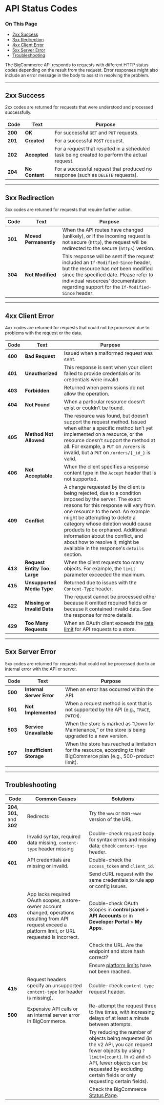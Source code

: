 <h1>API Status Codes</h1>
<div class="otp" id="no-index">
	<h3> On This Page </h3>
	<ul>
        <li><a href="#api-status-codes_2-success">2xx Success</a></li>
        <li><a href="#api-status-codes_3-redirection">3xx Redirection</a></li>
        <li><a href="#api-status-codes_4-client-error">4xx Client Error</a></li>
        <li><a href="#api-status-codes_5-server-error">5xx Server Error</a></li>
        <li><a href="#api-status-codes_troubleshooting">Troubleshooting</a></li>
	</ul>
</div>

The BigCommerce API responds to requests with different HTTP status codes depending on the result from the request. Error responses might also include an error message in the body to assist in resolving the problem.

---

<a href='#api-status-codes_2-success' aria-hidden='true' class='block-anchor'  id='api-status-codes_2-success'><i aria-hidden='true' class='linkify icon'></i></a>

## 2xx Success 

2xx codes are returned for requests that were understood and processed successfully.

| Code | Text | Purpose |
| --- | --- | --- |
| **200** | **OK** | For successful `GET` and `PUT` requests. |
| **201** | **Created** | For a successful `POST` request. |
| **202** | **Accepted** | For a request that resulted in a scheduled task being created to perform the actual request. |
| **204** | **No Content** | For a successful request that produced no response (such as `DELETE` requests). |

---

<a href='#api-status-codes_3-redirection' aria-hidden='true' class='block-anchor'  id='api-status-codes_3-redirection'><i aria-hidden='true' class='linkify icon'></i></a>

## 3xx Redirection 

3xx codes are returned for requests that require further action.

| Code | Text | Purpose |
| --- | --- | --- |
| **301** | **Moved Permanently** | When the API routes have changed (unlikely), or if the incoming request is not secure (`http`), the request will be redirected to the secure (`https`) version. |
| **304** | **Not Modified** | This response will be sent if the request included an `If-Modified-Since` header, but the resource has *not* been modified since the specified date. Please refer to individual resources' documentation regarding support for the `If-Modified-Since` header. |

---

<a href='#api-status-codes_4-client-error' aria-hidden='true' class='block-anchor'  id='api-status-codes_4-client-error'><i aria-hidden='true' class='linkify icon'></i></a>

## 4xx Client Error 

4xx codes are returned for requests that could not be processed due to problems with the request or the data.

| Code | Text | Purpose |
| --- | --- | --- |
| **400** | **Bad Request** | Issued when a malformed request was sent.
| **401** | **Unauthorized** | This response is sent when your client failed to provide credentials or its credentials were invalid. |
| **403** | **Forbidden** | Returned when permissions do not allow the operation. 
| **404** | **Not Found** | When a particular resource doesn’t exist or couldn’t be found. |
| **405** | **Method Not Allowed** | The resource was found, but doesn’t support the request method. Issued when either a specific method isn’t yet implemented on a resource, or the resource doesn’t support the method at all. For example, a `PUT` on `/orders` is invalid, but a `PUT` on `/orders/{_id_}` is valid. |
| **406** | **Not Acceptable** | When the client specifies a response content type in the `Accept` header that is not supported. |
| **409** | **Conflict** | A change requested by the client is being rejected, due to a condition imposed by the server. The exact reasons for this response will vary from one resource to the next. An example might be attempting to delete a category whose deletion would cause products to be orphaned. Additional information about the conflict, and about how to resolve it, might be available in the response's `details` section. |
| **413** | **Request Entity Too Large** | When the client requests too many objects. For example, the `limit` parameter exceeded the maximum. |
| **415** | **Unsupported Media Type** | Returned due to issues with the `Content-Type` header.
| **422** | **Missing or Invalid Data** | The request cannot be processed either because it omitted required fields or because it contained invalid data. See the response for more details. |
| **429** | **Too Many Requests** | When an OAuth client exceeds the [rate limit](/api-docs/getting-started/basics/best-practices#best-practices_rate-limits) for API requests to a store. |

---

<a href='#api-status-codes_5-server-error' aria-hidden='true' class='block-anchor'  id='api-status-codes_5-server-error'><i aria-hidden='true' class='linkify icon'></i></a>

## 5xx Server Error 

5xx codes are returned for requests that could not be processed due to an internal error with the API or server.

| Code | Text | Purpose |
| --- | --- | --- |
| **500** | **Internal Server Error** | When an error has occurred within the API. |
| **501** | **Not Implemented** | When a request method is sent that is not supported by the API (e.g., `TRACE`, `PATCH`). |
| **503** | **Service Unavailable** | When the store is marked as “Down for Maintenance,” or the store is being upgraded to a new version. |
| **507** | **Insufficient Storage** | When the store has reached a limitation for the resource, according to their BigCommerce plan (e.g., 500-product limit). |

---

<a href='#api-status-codes_troubleshooting' aria-hidden='true' class='block-anchor'  id='api-status-codes_troubleshooting'><i aria-hidden='true' class='linkify icon'></i></a>

## Troubleshooting

|Code|Common Causes|Solutions
|-|-|-|
|**204**, **301**, and **302**|Redirects| Try the `www` or non-`www` version of the URL.
|**400**|Invalid syntax, required data missing, `content-type` header missing|Double-check request body for syntax errors and missing data; check `content-type` header.
|**401** |API credentials are missing or invalid.|Double-check the `access_token` and `client_id`.
|||Send cURL request with the same credentials to rule app or config issues.
|**403**| App lacks required OAuth scopes, a store-owner account changed, operations resulting from API request exceed a platform limit, or URL requested is incorrect.|Double-check OAuth Scopes in **control panel** > **API Accounts** or in **Developer Portal** > **My Apps**.
|||Check the URL. Are the endpoint and store hash correct?
|||Ensure [platform limits](https://support.bigcommerce.com/s/article/Platform-Limits#product-catalog-limits) have not been reached.
|**415**| Request headers specify an unsupported `content-type` (or header is missing).|Double-check `content-type` request header.
|**500**|Expensive API calls or an internal server error in BigCommerce.|Re-attempt the request three to five times, with increasing delays of at least a minute between attempts.
|||Try reducing the number of objects being requested (in the v2 API, you can request fewer objects by using `?limit={count}`. In  `v2` and `v3` API, fewer objects can be requested by excluding certain fields or only requesting certain fields).
||| Check the BigCommerce [Status Page](https://status.bigcommerce.com/).

